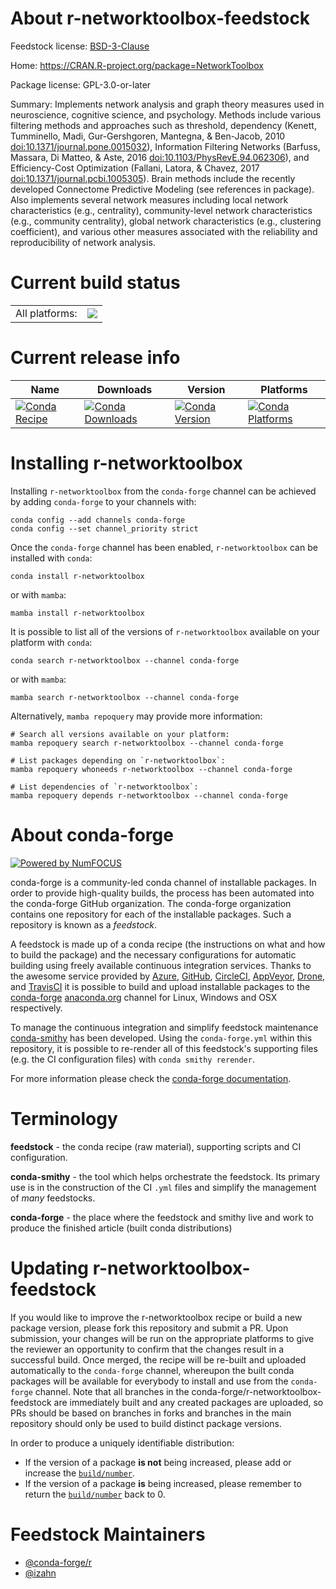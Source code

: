 About r-networktoolbox-feedstock
================================

Feedstock license: [BSD-3-Clause](https://github.com/conda-forge/r-networktoolbox-feedstock/blob/main/LICENSE.txt)

Home: https://CRAN.R-project.org/package=NetworkToolbox

Package license: GPL-3.0-or-later

Summary: Implements network analysis and graph theory measures used in neuroscience, cognitive science, and psychology. Methods include various filtering methods and approaches such as threshold, dependency (Kenett, Tumminello, Madi, Gur-Gershgoren, Mantegna, & Ben-Jacob, 2010 <doi:10.1371/journal.pone.0015032>), Information Filtering Networks (Barfuss, Massara, Di Matteo, & Aste, 2016 <doi:10.1103/PhysRevE.94.062306>), and Efficiency-Cost Optimization (Fallani, Latora, & Chavez, 2017 <doi:10.1371/journal.pcbi.1005305>). Brain methods include the recently developed Connectome Predictive Modeling (see references in package). Also implements several network measures including local network characteristics (e.g., centrality), community-level network characteristics (e.g., community centrality), global network characteristics (e.g., clustering coefficient), and various other measures associated with the reliability and reproducibility of network analysis.

Current build status
====================


<table><tr><td>All platforms:</td>
    <td>
      <a href="https://dev.azure.com/conda-forge/feedstock-builds/_build/latest?definitionId=13445&branchName=main">
        <img src="https://dev.azure.com/conda-forge/feedstock-builds/_apis/build/status/r-networktoolbox-feedstock?branchName=main">
      </a>
    </td>
  </tr>
</table>

Current release info
====================

| Name | Downloads | Version | Platforms |
| --- | --- | --- | --- |
| [![Conda Recipe](https://img.shields.io/badge/recipe-r--networktoolbox-green.svg)](https://anaconda.org/conda-forge/r-networktoolbox) | [![Conda Downloads](https://img.shields.io/conda/dn/conda-forge/r-networktoolbox.svg)](https://anaconda.org/conda-forge/r-networktoolbox) | [![Conda Version](https://img.shields.io/conda/vn/conda-forge/r-networktoolbox.svg)](https://anaconda.org/conda-forge/r-networktoolbox) | [![Conda Platforms](https://img.shields.io/conda/pn/conda-forge/r-networktoolbox.svg)](https://anaconda.org/conda-forge/r-networktoolbox) |

Installing r-networktoolbox
===========================

Installing `r-networktoolbox` from the `conda-forge` channel can be achieved by adding `conda-forge` to your channels with:

```
conda config --add channels conda-forge
conda config --set channel_priority strict
```

Once the `conda-forge` channel has been enabled, `r-networktoolbox` can be installed with `conda`:

```
conda install r-networktoolbox
```

or with `mamba`:

```
mamba install r-networktoolbox
```

It is possible to list all of the versions of `r-networktoolbox` available on your platform with `conda`:

```
conda search r-networktoolbox --channel conda-forge
```

or with `mamba`:

```
mamba search r-networktoolbox --channel conda-forge
```

Alternatively, `mamba repoquery` may provide more information:

```
# Search all versions available on your platform:
mamba repoquery search r-networktoolbox --channel conda-forge

# List packages depending on `r-networktoolbox`:
mamba repoquery whoneeds r-networktoolbox --channel conda-forge

# List dependencies of `r-networktoolbox`:
mamba repoquery depends r-networktoolbox --channel conda-forge
```


About conda-forge
=================

[![Powered by
NumFOCUS](https://img.shields.io/badge/powered%20by-NumFOCUS-orange.svg?style=flat&colorA=E1523D&colorB=007D8A)](https://numfocus.org)

conda-forge is a community-led conda channel of installable packages.
In order to provide high-quality builds, the process has been automated into the
conda-forge GitHub organization. The conda-forge organization contains one repository
for each of the installable packages. Such a repository is known as a *feedstock*.

A feedstock is made up of a conda recipe (the instructions on what and how to build
the package) and the necessary configurations for automatic building using freely
available continuous integration services. Thanks to the awesome service provided by
[Azure](https://azure.microsoft.com/en-us/services/devops/), [GitHub](https://github.com/),
[CircleCI](https://circleci.com/), [AppVeyor](https://www.appveyor.com/),
[Drone](https://cloud.drone.io/welcome), and [TravisCI](https://travis-ci.com/)
it is possible to build and upload installable packages to the
[conda-forge](https://anaconda.org/conda-forge) [anaconda.org](https://anaconda.org/)
channel for Linux, Windows and OSX respectively.

To manage the continuous integration and simplify feedstock maintenance
[conda-smithy](https://github.com/conda-forge/conda-smithy) has been developed.
Using the ``conda-forge.yml`` within this repository, it is possible to re-render all of
this feedstock's supporting files (e.g. the CI configuration files) with ``conda smithy rerender``.

For more information please check the [conda-forge documentation](https://conda-forge.org/docs/).

Terminology
===========

**feedstock** - the conda recipe (raw material), supporting scripts and CI configuration.

**conda-smithy** - the tool which helps orchestrate the feedstock.
                   Its primary use is in the construction of the CI ``.yml`` files
                   and simplify the management of *many* feedstocks.

**conda-forge** - the place where the feedstock and smithy live and work to
                  produce the finished article (built conda distributions)


Updating r-networktoolbox-feedstock
===================================

If you would like to improve the r-networktoolbox recipe or build a new
package version, please fork this repository and submit a PR. Upon submission,
your changes will be run on the appropriate platforms to give the reviewer an
opportunity to confirm that the changes result in a successful build. Once
merged, the recipe will be re-built and uploaded automatically to the
`conda-forge` channel, whereupon the built conda packages will be available for
everybody to install and use from the `conda-forge` channel.
Note that all branches in the conda-forge/r-networktoolbox-feedstock are
immediately built and any created packages are uploaded, so PRs should be based
on branches in forks and branches in the main repository should only be used to
build distinct package versions.

In order to produce a uniquely identifiable distribution:
 * If the version of a package **is not** being increased, please add or increase
   the [``build/number``](https://docs.conda.io/projects/conda-build/en/latest/resources/define-metadata.html#build-number-and-string).
 * If the version of a package **is** being increased, please remember to return
   the [``build/number``](https://docs.conda.io/projects/conda-build/en/latest/resources/define-metadata.html#build-number-and-string)
   back to 0.

Feedstock Maintainers
=====================

* [@conda-forge/r](https://github.com/orgs/conda-forge/teams/r/)
* [@izahn](https://github.com/izahn/)

